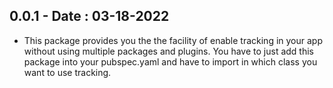 ## 0.0.1 - Date : 03-18-2022

* This package provides you the the facility of enable tracking in your app without using multiple packages and plugins. You have to just add this package into your pubspec.yaml and have to import in which class you want to use tracking.
